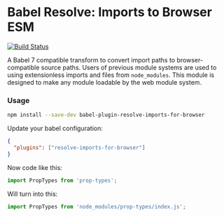 # Babel Resolve: Imports to Browser ESM

[![Build Status](https://travis-ci.org/tbranyen/babel-plugin-resolve-imports.svg?branch=master)](https://travis-ci.org/tbranyen/babel-plugin-resolve-imports)

A Babel 7 compatible transform to convert import paths to browser-compatible
source paths. Users of previous module systems are used to using extensionless
imports and files from `node_modules`. This module is designed to make any
module loadable by the web module system.

### Usage

```sh
npm install --save-dev babel-plugin-resolve-imports-for-browser
```

Update your babel configuration:

```json
{
  "plugins": ["resolve-imports-for-browser"]
}
```

Now code like this:

```javascript
import PropTypes from 'prop-types';
```

Will turn into this:

``` javascript
import PropTypes from 'node_modules/prop-types/index.js';
```
